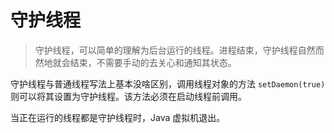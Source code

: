 # 守护线程

> 守护线程，可以简单的理解为后台运行的线程。进程结束，守护线程自然而然地就会结束，不需要手动的去关心和通知其状态。

守护线程与普通线程写法上基本没啥区别，调用线程对象的方法 `setDaemon(true)` 则可以将其设置为守护线程。该方法必须在启动线程前调用。

当正在运行的线程都是守护线程时，Java 虚拟机退出。